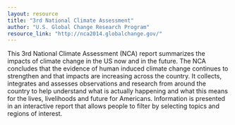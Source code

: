```yaml
---
layout: resource
title: "3rd National Climate Assessment"
author: "U.S. Global Change Research Program"
resource_link: "http://nca2014.globalchange.gov/"
---
```


This 3rd National Climate Assessment (NCA) report summarizes the impacts of climate change in the US now and in the future. The NCA concludes that the evidence of human induced climate change continues to strengthen and that impacts are increasing across the country. It collects, integrates and assesses observations and research from around the country to help understand what is actually happening and what this means for the lives, livelihoods and future for Americans. Information is presented in an interactive report that allows people to filter by selecting topics and regions of interest.